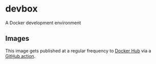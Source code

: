 # devbox

A Docker development environment

## Images

This image gets published at a regular frequency to
[Docker Hub](https://hub.docker.com/repository/docker/nicholasnooney/devbox) via
a [GitHub action](.github/workflows/main.yml).
